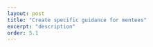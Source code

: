 ```yaml
---
layout: post
title: "Create specific guidance for mentees"
excerpt: "description"
order: 5.1
---
```


